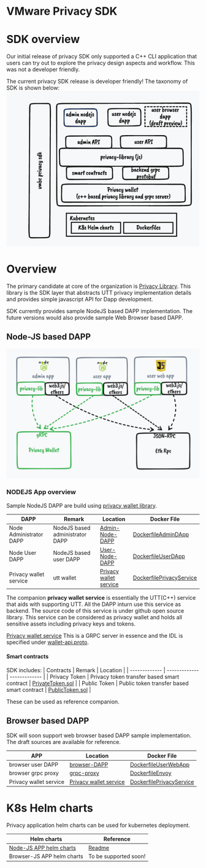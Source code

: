 # VMware Privacy SDK
# SDK overview
Our initial release of privacy SDK only supported a C++ CLI application that users can try out to explore the privacy design aspects and workflow. This was not a developer friendly.

The current privacy SDK release is developer friendly! 
The taxonomy of SDK is shown below:
![Taxonomy of privacy SDK](./docs/SDK-overview.png)

# Overview
The primary candidate at core of the organization is [Privacy Library](./privacy-lib). This library is the SDK layer that abstracts UTT privacy implementation details and provides simple javascript API for Dapp development.

SDK currently provides sample NodeJS based DAPP implementation. The future versions would also provide sample Web Browser based DAPP.

## Node-JS based DAPP
![NodeJS DAPP](./docs/sdk-components.png)
### NODEJS App overview
Sample NodeJS DAPP are build using [privacy wallet library](privacy-lib/privacy-wallet.js). 

| DAPP  | Remark | Location | Docker File | 
| ------------- | ------------- | ------------- |------------- |
| Node Administrator DAPP  | NodeJS based administrator DAPP  | [Admin-Node-DAPP](./admin-dapp/privacy-admin-dapp.js) | [DockerfileAdminDApp](./docker/DockerfileAdminDApp) |
| Node User DAPP  | NodeJS based user DAPP  | [User-Node-DAPP](./user-dapp/privacy-user-dapp.js) | [DockerfileUserDApp](./docker/DockerfileUserDApp) |
| Privacy wallet service | utt wallet | [Privacy wallet service](https://github.com/vmware/concord-bft/tree/master/utt/privacy-wallet-service) | [DockerfilePrivacyService](./docker/DockerfilePrivacyService) |

The companion **privacy wallet service** is essentially the UTT(C++) service that aids with supporting UTT. All the DAPP inturn use this service as backend. The source code of this service is under github open source library. This service can be considered as privacy wallet and holds all sensitive assets including privacy keys and tokens.

[Privacy wallet service](https://github.com/vmware/concord-bft/tree/master/utt/privacy-wallet-service)
This is a GRPC server in essence and the IDL is specified under [wallet-api.proto](https://github.com/vmware/concord-bft/blob/master/utt/privacy-wallet-service/proto/api/v1/wallet-api.proto).

 #### Smart contracts
 SDK includes:
 | Contracts  | Remark | Location | 
 | ------------- | ------------- | ------------- |
 | Privacy Token  | Privacy token transfer based smart contract | [PrivateToken.sol](./privacy-lib/contracts/PrivateToken.sol) | 
 | Public Token  | Public token transfer based smart contract | [PublicToken.sol](./privacy-lib/contracts/PublicToken.sol) | 

These can be used as reference companion.
## Browser based DAPP
SDK will soon support web browser based DAPP sample implementation.
The draft sources are available for reference.

| APP  | Location | Docker File | 
| ------------- | ------------- | ------------- |
| browser user DAPP  | [browser-DAPP](./user-web-dapp/web_client_app.js) | [DockerfileUserWebApp](./docker/DockerfileUserWebApp) |
| browser grpc proxy | [grpc-proxy](./user-web-dapp/envoy.yaml) | [DockerfileEnvoy](./docker/DockerfileEnvoy) |
| Privacy wallet service | [Privacy wallet service](https://github.com/vmware/concord-bft/tree/master/utt/privacy-wallet-service) | [DockerfilePrivacyService](./docker/DockerfilePrivacyService) |

# K8s Helm charts
Privacy application helm charts can be used for kubernetes deployment.

 | Helm charts  | Reference | 
 | ------------- | ------------- |
|[Node-JS APP helm charts](./k8s/helm-charts/Chart.yaml)| [Readme](./k8s/Readme.md) |
| Browser-JS APP helm charts | To be supported soon! |
